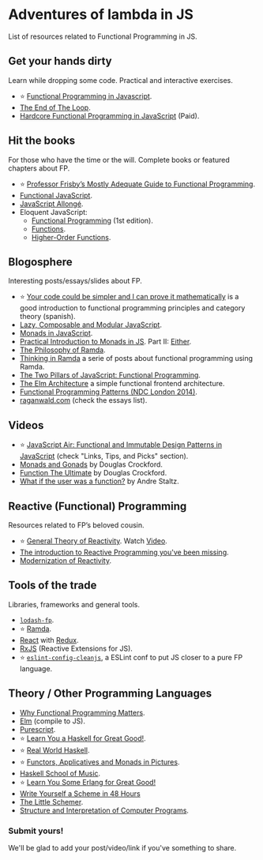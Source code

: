 # Adventures of lambda in JS

List of resources related to Functional Programming in JS.

## Get your hands dirty
Learn while dropping some code. Practical and interactive exercises.

- :star: [Functional Programming in Javascript](http://reactivex.io/learnrx/).
- [The End of The Loop](https://egghead.io/series/mastering-asynchronous-programming-the-end-of-the-loop).
- [Hardcore Functional Programming in JavaScript](https://frontendmasters.com/courses/functional-javascript/) (Paid).

## Hit the books
For those who have the time or the will. Complete books or featured chapters about FP.

- :star: [Professor Frisby’s Mostly Adequate Guide to Functional Programming](http://drboolean.gitbooks.io/mostly-adequate-guide/).
- [Functional JavaScript](http://shop.oreilly.com/product/0636920028857.do).
- [JavaScript Allongé](https://leanpub.com/javascript-allonge/read).
- Eloquent JavaScript:
  - [Functional Programming](http://eloquentjavascript.net/1st_edition/chapter6.html) (1st edition).
  - [Functions](http://eloquentjavascript.net/03_functions.html).
  - [Higher-Order Functions](http://eloquentjavascript.net/05_higher_order.html).

## Blogosphere
Interesting posts/essays/slides about FP.

- :star: [Your code could be simpler and I can prove it mathematically](https://github.com/mvaldesdeleon/functional-programming-es) is a good introduction to functional programming principles and category theory (spanish).
- [Lazy, Composable and Modular JavaScript](https://codewords.recurse.com/issues/four/lazy-composable-and-modular-javascript).
- [Monads in JavaScript](https://curiosity-driven.org/monads-in-javascript).
- [Practical Introduction to Monads in JS](http://tech.evojam.com/2016/02/22/practical-intro-to-monads-in-javascript/).  Part II: [Either](http://tech.evojam.com/2016/03/21/practical-intro-to-monads-in-javascript-either/).
- [The Philosophy of Ramda](http://fr.umio.us/the-philosophy-of-ramda/).
- [Thinking in Ramda](http://randycoulman.com/blog/categories/thinking-in-ramda/) a serie of posts about functional programming using Ramda.
- [The Two Pillars of JavaScript: Functional Programming](https://medium.com/javascript-scene/the-two-pillars-of-javascript-pt-2-functional-programming-a63aa53a41a4).
- [The Elm Architecture](https://github.com/evancz/elm-architecture-tutorial/) a simple functional frontend architecture.
- [Functional Programming Patterns (NDC London 2014)](http://fsharpforfunandprofit.com/fppatterns/).
- [raganwald.com](http://raganwald.com/) (check the essays list).

## Videos
- :star: [JavaScript Air: Functional and Immutable Design Patterns in JavaScript](http://javascriptair.com/episodes/2015-12-30/) (check "Links, Tips, and Picks" section).
- [Monads and Gonads](https://www.youtube.com/watch?v=b0EF0VTs9Dc) by Douglas Crockford.
- [Function The Ultimate](https://www.youtube.com/watch?v=ya4UHuXNygM) by Douglas Crockford.
- [What if the user was a function?](https://www.youtube.com/watch?v=1zj7M1LnJV4) by Andre Staltz.

## Reactive (Functional) Programming
Resources related to FP’s beloved cousin.

- :star: [General Theory of Reactivity](https://github.com/kriskowal/gtor). Watch [Video](https://www.youtube.com/watch?v=2p51PE1MZ8U).
- [The introduction to Reactive Programming you've been missing](https://gist.github.com/staltz/868e7e9bc2a7b8c1f754).
- [Modernization of Reactivity](https://davidwalsh.name/modernization-reactivity).

## Tools of the trade
Libraries, frameworks and general tools.
- [`lodash-fp`](https://github.com/lodash/lodash-fp).
- :star: [Ramda](http://ramdajs.com/).
- [React](https://facebook.github.io/react/) with [Redux](http://redux.js.org/).
- [RxJS](https://github.com/Reactive-Extensions/RxJS) (Reactive Extensions for JS).
- :star: [`eslint-config-cleanjs`](https://github.com/bodil/eslint-config-cleanjs), a ESLint conf to put JS closer to a pure FP language.

## Theory / Other Programming Languages
- [Why Functional Programming Matters](http://www.cse.chalmers.se/~rjmh/Papers/whyfp.html).
- [Elm](http://elm-lang.org/) (compile to JS).
- [Purescript](https://leanpub.com/purescript/read#leanpub-auto-functional-javascript).
- :star: [Learn You a Haskell for Great Good!](http://learnyouahaskell.com/).
- :star: [Real World Haskell](http://book.realworldhaskell.org/read/).
- :star: [Functors, Applicatives and Monads in Pictures](http://adit.io/posts/2013-04-17-functors,_applicatives,_and_monads_in_pictures.html).
- [Haskell School of Music](http://haskell.cs.yale.edu/wp-content/uploads/2015/03/HSoM.pdf).
- :star: [Learn You Some Erlang for Great Good!](http://learnyousomeerlang.com/)
- [Write Yourself a Scheme in 48 Hours](https://en.wikibooks.org/wiki/Write_Yourself_a_Scheme_in_48_Hours)
- [The Little Schemer](https://mitpress.mit.edu/books/little-schemer).
- [Structure and Interpretation of Computer Programs](https://mitpress.mit.edu/sicp/full-text/book/book-Z-H-24.html#%_sec_3.5.5).

### Submit yours!
We'll be glad to add your post/video/link if you've something to share.
